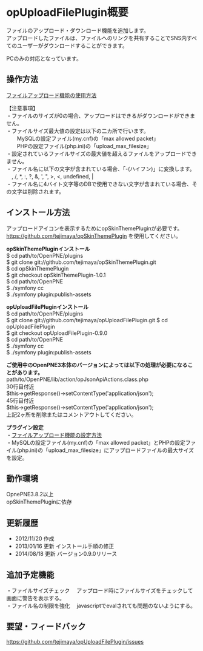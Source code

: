 opUploadFilePlugin概要
======================
ファイルのアップロード・ダウンロード機能を追加します。  
アップロードしたファイルは、ファイルへのリンクを共有することでSNS内すべてのユーザーがダウンロードすることができます。  

PCのみの対応となっています。  
  
  
操作方法
----------------
<a href="https://pne.jp/upfile_usage.html" target="_blank">ファイルアップロード機能の使用方法</a>  
  
【注意事項】  
・ファイルのサイズが0の場合、アップロードはできるがダウンロードができません。  
・ファイルサイズ最大値の設定は以下の二カ所で行います。  
　　MySQLの設定ファイル(my.cnf)の「max allowed packet」  
　　PHPの設定ファイル(php.ini)の「upload_max_filesize」  
・設定されているファイルサイズの最大値を超えるファイルをアップロードできません。  
・ファイル名に以下の文字が含まれている場合、「-(ハイフン)」に変換します。  
　\, /, *, :, ?, &, ', ", >, <, undefined, |  
・ファイル名に4バイト文字等のDBで使用できない文字が含まれている場合、その文字は削除されます。  
  
  
インストール方法
----------------
アップロードアイコンを表示するためにopSkinThemePluginが必要です。  
https://github.com/tejimaya/opSkinThemePlugin を使用してください。  
  
  
**opSkinThemePluginインストール**  
    $ cd path/to/OpenPNE/plugins  
    $ git clone git://github.com/tejimaya/opSkinThemePlugin.git  
    $ cd opSkinThemePlugin  
    $ git checkout opSkinThemePlugin-1.0.1  
    $ cd path/to/OpenPNE  
    $ ./symfony cc  
    $ ./symfony plugin:publish-assets  
  
**opUploadFilePluginインストール**  
    $ cd path/to/OpenPNE/plugins  
    $ git clone git://github.com/tejimaya/opUploadFilePlugin.git
    $ cd opUploadFilePlugin  
    $ git checkout opUploadFilePlugin-0.9.0  
    $ cd path/to/OpenPNE  
    $ ./symfony cc  
    $ ./symfony plugin:publish-assets  
  
**ご使用中のOpenPNE3本体のバージョンによっては以下の処理が必要になることがあります。**  
    path/to/OpenPNE/lib/action/opJsonApiActions.class.php  
      30行目付近  
        $this->getResponse()->setContentType('application/json');  
      45行目付近  
        $this->getResponse()->setContentType('application/json');  
      上記2ヶ所を削除またはコメントアウトしてください。  
  
**プラグイン設定**  
・<a href="https://pne.jp/upfile_setting.html" target="_blank">ファイルアップロード機能の設定方法</a>  
・MySQLの設定ファイル(my.cnf)の「max allowed packet」とPHPの設定ファイル(php.ini)の「upload_max_filesize」にアップロードファイルの最大サイズを設定。  
  
動作環境
--------
OpnePNE3.8.2以上  
opSkinThemePluginに依存  
  
  
更新履歴
--------
 * 2012/11/20 作成  
 * 2013/01/16 更新  インストール手順の修正
 * 2014/08/18 更新  バージョン0.9.0リリース


追加予定機能
----------
 ・ファイルサイズチェック 　アップロード時にファイルサイズをチェックして画面に警告を表示する。  
 ・ファイル名の制限を強化 　javascriptでevalされても問題のないようにする。  


要望・フィードバック
----------

https://github.com/tejimaya/opUploadFilePlugin/issues